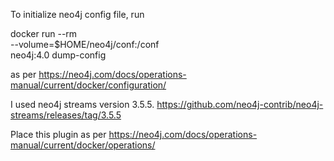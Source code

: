 To initialize neo4j config file, run

docker run --rm \
    --volume=$HOME/neo4j/conf:/conf \
    neo4j:4.0 dump-config

as per https://neo4j.com/docs/operations-manual/current/docker/configuration/

I used neo4j streams version 3.5.5.
https://github.com/neo4j-contrib/neo4j-streams/releases/tag/3.5.5

Place this plugin as per 
https://neo4j.com/docs/operations-manual/current/docker/operations/
